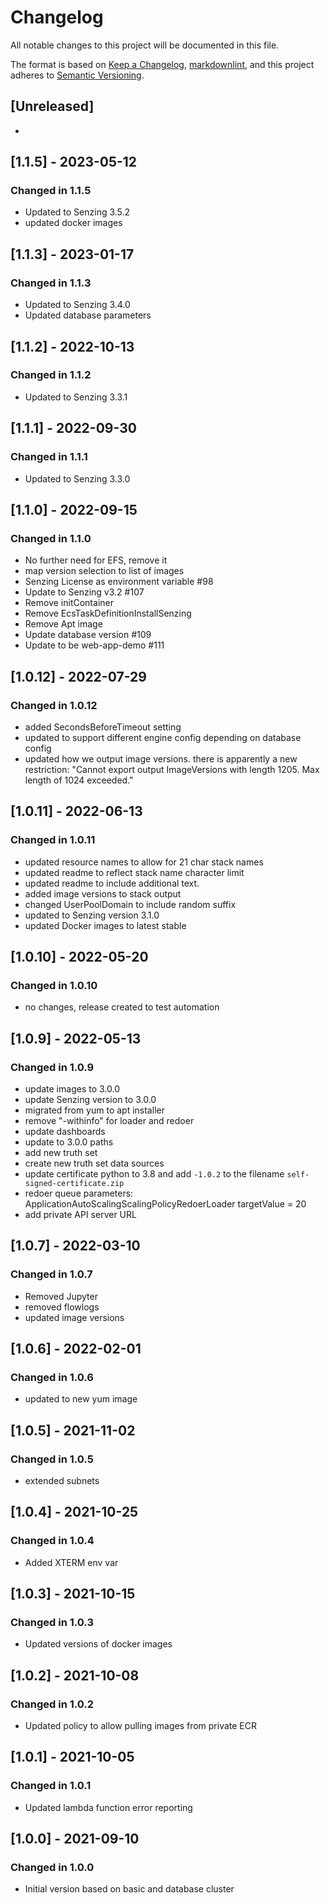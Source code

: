 # Changelog

All notable changes to this project will be documented in this file.

The format is based on [Keep a Changelog](https://keepachangelog.com/en/1.0.0/),
[markdownlint](https://dlaa.me/markdownlint/),
and this project adheres to [Semantic Versioning](https://semver.org/spec/v2.0.0.html).

## [Unreleased]

-

## [1.1.5] - 2023-05-12

### Changed in 1.1.5

- Updated to Senzing 3.5.2
- updated docker images

## [1.1.3] - 2023-01-17

### Changed in 1.1.3

- Updated to Senzing 3.4.0
- Updated database parameters

## [1.1.2] - 2022-10-13

### Changed in 1.1.2

- Updated to Senzing 3.3.1

## [1.1.1] - 2022-09-30

### Changed in 1.1.1

- Updated to Senzing 3.3.0

## [1.1.0] - 2022-09-15

### Changed in 1.1.0

- No further need for EFS, remove it
- map version selection to list of images
- Senzing License as environment variable #98
- Update to Senzing v3.2 #107
- Remove initContainer
- Remove EcsTaskDefinitionInstallSenzing
- Remove Apt image
- Update database version #109
- Update to be web-app-demo #111

## [1.0.12] - 2022-07-29

### Changed in 1.0.12

- added SecondsBeforeTimeout setting
- updated to support different engine config depending on database config
- updated how we output image versions.  there is apparently a new restriction: "Cannot export output ImageVersions with length 1205. Max length of 1024 exceeded."

## [1.0.11] - 2022-06-13

### Changed in 1.0.11

- updated resource names to allow for 21 char stack names
- updated readme to reflect stack name character limit
- updated readme to include additional text.
- added image versions to stack output
- changed UserPoolDomain to include random suffix
- updated to Senzing version 3.1.0
- updated Docker images to latest stable

## [1.0.10] - 2022-05-20

### Changed in 1.0.10

- no changes, release created to test automation

## [1.0.9] - 2022-05-13

### Changed in 1.0.9

- update images to 3.0.0
- update Senzing version to 3.0.0
- migrated from yum to apt installer
- remove "-withinfo" for loader and redoer
- update dashboards
- update to 3.0.0 paths
- add new truth set
- create new truth set data sources
- update certificate python to 3.8 and add `-1.0.2` to the filename `self-signed-certificate.zip`
- redoer queue parameters: ApplicationAutoScalingScalingPolicyRedoerLoader targetValue = 20
- add private API server URL

## [1.0.7] - 2022-03-10

### Changed in 1.0.7

- Removed Jupyter
- removed flowlogs
- updated image versions

## [1.0.6] - 2022-02-01

### Changed in 1.0.6

- updated to new yum image

## [1.0.5] - 2021-11-02

### Changed in 1.0.5

- extended subnets

## [1.0.4] - 2021-10-25

### Changed in 1.0.4

- Added XTERM env var

## [1.0.3] - 2021-10-15

### Changed in 1.0.3

- Updated versions of docker images

## [1.0.2] - 2021-10-08

### Changed in 1.0.2

- Updated policy to allow pulling images from private ECR

## [1.0.1] - 2021-10-05

### Changed in 1.0.1

- Updated lambda function error reporting

## [1.0.0] - 2021-09-10

### Changed in 1.0.0

- Initial version based on basic and database cluster
